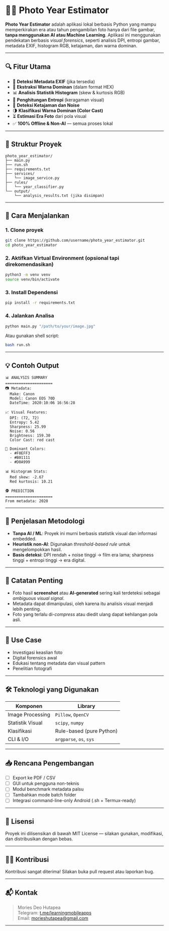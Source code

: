 # 🕵️‍♂️ Photo Year Estimator

**Photo Year Estimator** adalah aplikasi lokal berbasis Python yang mampu memperkirakan era atau tahun pengambilan foto hanya dari file gambar, **tanpa menggunakan AI atau Machine Learning**. Aplikasi ini menggunakan pendekatan berbasis _visual forensics_, seperti analisis DPI, entropi gambar, metadata EXIF, histogram RGB, ketajaman, dan warna dominan.

---

## 🔍 Fitur Utama

- 📸 **Deteksi Metadata EXIF** (jika tersedia)
- 🎨 **Ekstraksi Warna Dominan** (dalam format HEX)
- 📊 **Analisis Statistik Histogram** (skew & kurtosis RGB)
- 🧠 **Penghitungan Entropi** (keragaman visual)
- 🔎 **Deteksi Ketajaman dan Noise**
- 🌗 **Klasifikasi Warna Dominan (Color Cast)**
- ⏳ **Estimasi Era Foto** dari pola visual
- ✅ **100% Offline & Non-AI** — semua proses lokal

---

## 📁 Struktur Proyek

```
photo_year_estimator/
├── main.py
├── run.sh
├── requirements.txt
├── services/
│   └── image_service.py
├── rules/
│   └── year_classifier.py
└── output/
    └── analysis_results.txt (jika disimpan)
```

---

## 🚀 Cara Menjalankan

### 1. **Clone proyek**
```bash
git clone https://github.com/username/photo_year_estimator.git
cd photo_year_estimator
```

### 2. **Aktifkan Virtual Environment (opsional tapi direkomendasikan)**
```bash
python3 -m venv venv
source venv/bin/activate
```

### 3. **Install Dependensi**
```bash
pip install -r requirements.txt
```

### 4. **Jalankan Analisa**
```bash
python main.py "/path/to/your/image.jpg"
```

Atau gunakan shell script:

```bash
bash run.sh
```

---

## 💡 Contoh Output

```
📊 ANALYSIS SUMMARY
=====================
📷 Metadata:
  Make: Canon
  Model: Canon EOS 70D
  DateTime: 2020:10:06 16:56:28

📈 Visual Features:
  DPI: (72, 72)
  Entropy: 5.42
  Sharpness: 25.99
  Noise: 0.56
  Brightness: 159.30
  Color Cast: red cast

🎨 Dominant Colors:
  - #F0EFF3
  - #B01111
  - #D0A999

📊 Histogram Stats:
  Red skew: -2.67
  Red kurtosis: 10.21

🕵️ PREDICTION
=====================
From metadata: 2020
```

---

## 🧠 Penjelasan Metodologi

- **Tanpa AI / ML**: Proyek ini murni berbasis statistik visual dan informasi embedded.
- **Heuristik non-AI**: Digunakan _threshold-based rule_ untuk mengelompokkan hasil.
- **Basis deteksi**: DPI rendah + noise tinggi → film era lama; sharpness tinggi + entropi tinggi → era digital.

---

## 📌 Catatan Penting

- Foto hasil **screenshot** atau **AI-generated** sering kali terdeteksi sebagai _ambiguous visual signal_.
- Metadata dapat dimanipulasi, oleh karena itu analisis visual menjadi lebih penting.
- Foto yang terlalu di-*compress* atau diedit ulang dapat kehilangan pola asli.

---

## 💼 Use Case

- Investigasi keaslian foto
- Digital forensics awal
- Edukasi tentang metadata dan visual pattern
- Penelitian fotografi

---

## 🛠️ Teknologi yang Digunakan

| Komponen | Library |
|---------|---------|
| Image Processing | `Pillow`, `OpenCV` |
| Statistik Visual | `scipy`, `numpy` |
| Klasifikasi | Rule-based (pure Python) |
| CLI & I/O | `argparse`, `os`, `sys` |

---

## 📥 Rencana Pengembangan

- [ ] Export ke PDF / CSV
- [ ] GUI untuk pengguna non-teknis
- [ ] Modul benchmark metadata palsu
- [ ] Tambahkan mode batch folder
- [ ] Integrasi command-line-only Android (.sh + Termux-ready)

---

## 📃 Lisensi

Proyek ini dilisensikan di bawah MIT License — silakan gunakan, modifikasi, dan distribusikan dengan bebas.

---

## 👨‍💻 Kontribusi

Kontribusi sangat diterima! Silakan buka pull request atau laporkan bug.

---

## 📬 Kontak

> Mories Deo Hutapea  
> Telegram: [t.me/learningmobileapps](https://t.me/learningmobileapps)  
> Email: morieshutapea@gmail.com

---
